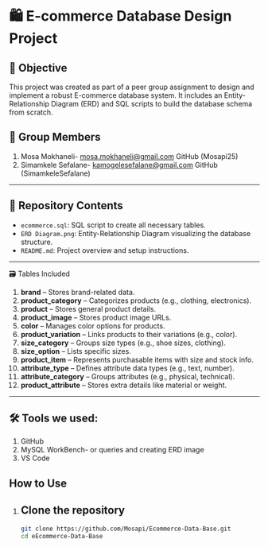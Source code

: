 # 🛍️ E-commerce Database Design Project

## 📌 Objective
This project was created as part of a peer group assignment to design and implement a robust E-commerce database system. It includes an Entity-Relationship Diagram (ERD) and SQL scripts to build the database schema from scratch.

## 🤝 Group Members

1. Mosa Mokhaneli- mosa.mokhaneli@gmail.com  GitHub (Mosapi25)
2. Simamkele Sefalane- kamogelesefalane@gmail.com GitHub (SimamkeleSefalane)

---

## 📁 Repository Contents
- `ecommerce.sql`: SQL script to create all necessary tables.
- `ERD Diagram.png`: Entity-Relationship Diagram visualizing the database structure.
- `README.md`: Project overview and setup instructions.

---

🗃️ Tables Included

1. **brand** – Stores brand-related data.
2. **product_category** – Categorizes products (e.g., clothing, electronics).
3. **product** – Stores general product details.
4. **product_image** – Stores product image URLs.
5. **color** – Manages color options for products.
6. **product_variation** – Links products to their variations (e.g., color).
7. **size_category** – Groups size types (e.g., shoe sizes, clothing).
8. **size_option** – Lists specific sizes.
9. **product_item** – Represents purchasable items with size and stock info.
10. **attribute_type** – Defines attribute data types (e.g., text, number).
11. **attribute_category** – Groups attributes (e.g., physical, technical).
12. **product_attribute** – Stores extra details like material or weight.

---

## 🛠️ Tools we used:

1. GitHub
2. MySQL WorkBench- or queries and creating ERD image
3. VS Code


## How to Use

1. ## Clone the repository

   ```bash
   git clone https://github.com/Mosapi/Ecommerce-Data-Base.git
   cd eEcommerce-Data-Base
